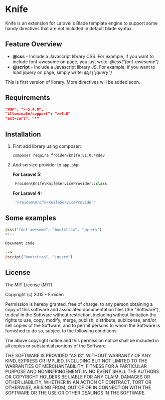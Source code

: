 # Knife

Knife is an extension for Laravel's Blade template engine to support some handy directives that are not included in default blade syntax.
## Feature Overview
- **@css** - Include a Javascript library CSS. For example, if you want to include font-awesome on page, you just write: *@css("font-awesome")*
- **@script** - Include a Javascript library JS. For example, if you want to load jquery on page, simply write: *@js("jquery")*

This is first version of library. More directives will be added soon.

## Requirements
```JSON
"PHP": ">=5.4.0",
"illuminate/support": ">=5.0"
"ext-curl": "*"
```
## Installation
1. First add library using composer:
   
   `composer require froiden/knife:v1.0.*@dev`
2. Add service provider to `app.php`:

   **For Laravel 5:**
   ```php
    Froiden\Knife\KnifeServiceProvider::class
    ```
    
   **For Laravel 4:**
   ```php
    "Froiden\Knife\KnifeServiceProvider"
    ```

## Some examples
```php
@css("font-awesome", "bootstrap", "jquery")
<!--

Document code

-->
@script("bootstrap", "jquery")
```

## License
The MIT License (MIT)

Copyright (c) 2015 - Froiden

Permission is hereby granted, free of charge, to any person obtaining a copy
of this software and associated documentation files (the "Software"), to deal
in the Software without restriction, including without limitation the rights
to use, copy, modify, merge, publish, distribute, sublicense, and/or sell
copies of the Software, and to permit persons to whom the Software is
furnished to do so, subject to the following conditions:

The above copyright notice and this permission notice shall be included in
all copies or substantial portions of the Software.

THE SOFTWARE IS PROVIDED "AS IS", WITHOUT WARRANTY OF ANY KIND, EXPRESS OR
IMPLIED, INCLUDING BUT NOT LIMITED TO THE WARRANTIES OF MERCHANTABILITY,
FITNESS FOR A PARTICULAR PURPOSE AND NONINFRINGEMENT. IN NO EVENT SHALL THE
AUTHORS OR COPYRIGHT HOLDERS BE LIABLE FOR ANY CLAIM, DAMAGES OR OTHER
LIABILITY, WHETHER IN AN ACTION OF CONTRACT, TORT OR OTHERWISE, ARISING FROM,
OUT OF OR IN CONNECTION WITH THE SOFTWARE OR THE USE OR OTHER DEALINGS IN
THE SOFTWARE.
